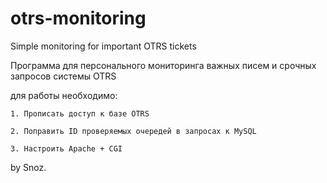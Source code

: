 # otrs-monitoring

Simple monitoring for important OTRS tickets

Программа для персонального мониторинга важных писем и срочных запросов системы OTRS

для работы необходимо:

    1. Прописать доступ к базе OTRS
    
    2. Поправить ID проверяемых очередей в запросах к MySQL
    
    3. Настроить Apache + CGI
    
by Snoz.
